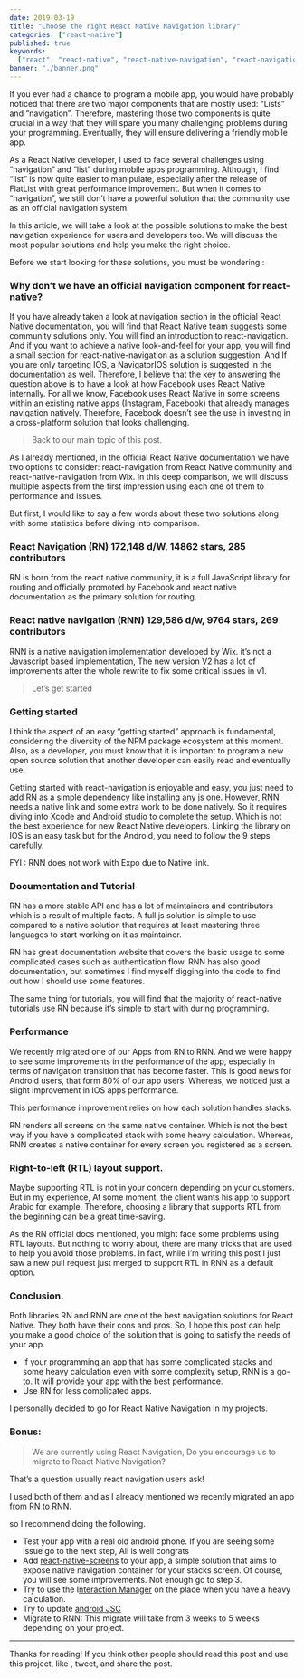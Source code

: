 ```yaml
---
date: 2019-03-19
title: "Choose the right React Native Navigation library"
categories: ["react-native"]
published: true
keywords:
  ["react", "react-native", "react-native-navigation", "react-navigation"]
banner: "./banner.png"
---
```


If you ever had a chance to program a mobile app, you would have probably noticed that there are two major components that are mostly used: “Lists” and “navigation”. Therefore, mastering those two components is quite crucial in a way that they will spare you many challenging problems during your programming. Eventually, they will ensure delivering a friendly mobile app.

As a React Native developer, I used to face several challenges using “navigation” and “list” during mobile apps programming. Although, I find “list” is now quite easier to manipulate, especially after the release of FlatList with great performance improvement. But when it comes to “navigation”, we still don’t have a powerful solution that the community use as an official navigation system.

In this article, we will take a look at the possible solutions to make the best navigation experience for users and developers too. We will discuss the most popular solutions and help you make the right choice.

Before we start looking for these solutions, you must be wondering :

### Why don’t we have an official navigation component for react-native?

If you have already taken a look at navigation section in the official React Native documentation, you will find that React Native team suggests some community solutions only. You will find an introduction to react-navigation. And if you want to achieve a native look-and-feel for your app, you will find a small section for react-native-navigation as a solution suggestion. And If you are only targeting IOS, a NavigatorIOS solution is suggested in the documentation as well. Therefore, I believe that the key to answering the question above is to have a look at how Facebook uses React Native internally. For all we know, Facebook uses React Native in some screens within an existing native apps (Instagram, Facebook) that already manages navigation natively. Therefore, Facebook doesn’t see the use in investing in a cross-platform solution that looks challenging.

> Back to our main topic of this post.

As I already mentioned, in the official React Native documentation we have two options to consider: react-navigation from React Native community and react-native-navigation from Wix. In this deep comparison, we will discuss multiple aspects from the first impression using each one of them to performance and issues.

But first, I would like to say a few words about these two solutions along with some statistics before diving into comparison.

### React Navigation (RN) 172,148 d/W, 14862 stars, 285 contributors

RN is born from the react native community, it is a full JavaScript library for routing and officially promoted by Facebook and react native documentation as the primary solution for routing.

### React native navigation (RNN) 129,586 d/w, 9764 stars, 269 contributors

RNN is a native navigation implementation developed by Wix. it’s not a Javascript based implementation, The new version V2 has a lot of improvements after the whole rewrite to fix some critical issues in v1.

> Let’s get started

### Getting started

I think the aspect of an easy “getting started” approach is fundamental, considering the diversity of the NPM package ecosystem at this moment. Also, as a developer, you must know that it is important to program a new open source solution that another developer can easily read and eventually use.

Getting started with react-navigation is enjoyable and easy, you just need to add RN as a simple dependency like installing any js one. However, RNN needs a native link and some extra work to be done natively. So it requires diving into Xcode and Android studio to complete the setup. Which is not the best experience for new React Native developers. Linking the library on IOS is an easy task but for the Android, you need to follow the 9 steps carefully.

FYI : RNN does not work with Expo due to Native link.

### Documentation and Tutorial

RN has a more stable API and has a lot of maintainers and contributors which is a result of multiple facts. A full js solution is simple to use compared to a native solution that requires at least mastering three languages to start working on it as maintainer.

RN has great documentation website that covers the basic usage to some complicated cases such as authentication flow. RNN has also good documentation, but sometimes I find myself digging into the code to find out how I should use some features.

The same thing for tutorials, you will find that the majority of react-native tutorials use RN because it’s simple to start with during programming.

### Performance

We recently migrated one of our Apps from RN to RNN. And we were happy to see some improvements in the performance of the app, especially in terms of navigation transition that has become faster. This is good news for Android users, that form 80% of our app users. Whereas, we noticed just a slight improvement in IOS apps performance.

This performance improvement relies on how each solution handles stacks.

RN renders all screens on the same native container. Which is not the best way if you have a complicated stack with some heavy calculation. Whereas, RNN creates a native container for every screen you registered as a screen.

### Right-to-left (RTL) layout support.

Maybe supporting RTL is not in your concern depending on your customers. But in my experience, At some moment, the client wants his app to support Arabic for example. Therefore, choosing a library that supports RTL from the beginning can be a great time-saving.

As the RN official docs mentioned, you might face some problems using RTL layouts. But nothing to worry about, there are many tricks that are used to help you avoid those problems. In fact, while I’m writing this post I just saw a new pull request just merged to support RTL in RNN as a default option.

### Conclusion.

Both libraries RN and RNN are one of the best navigation solutions for React Native. They both have their cons and pros. So, I hope this post can help you make a good choice of the solution that is going to satisfy the needs of your app.

- If your programming an app that has some complicated stacks and some heavy calculation even with some complexity setup, RNN is a go-to. It will provide your app with the best performance.
- Use RN for less complicated apps.

I personally decided to go for React Native Navigation in my projects.

### Bonus:

> We are currently using React Navigation, Do you encourage us to migrate to React Native Navigation?

That’s a question usually react navigation users ask!

I used both of them and as I already mentioned we recently migrated an app from RN to RNN.

so I recommend doing the following.

- Test your app with a real old android phone. If you are seeing some issue go to the next step, All is well congrats
- Add [react-native-screens](https://github.com/kmagiera/react-native-screens) to your app, a simple solution that aims to expose native navigation container for your stacks screen. Of course, you will see some improvements. Not enough go to step 3.
- Try to use the I[nteraction Manager](https://facebook.github.io/react-native/docs/interactionmanager) on the place when you have a heavy calculation.
- Try to update [android JSC](https://github.com/react-native-community/jsc-android-buildscripts)
- Migrate to RNN: This migrate will take from 3 weeks to 5 weeks depending on your project.

---

Thanks for reading! If you think other people should read this post and use this project, like , tweet, and share the post.

